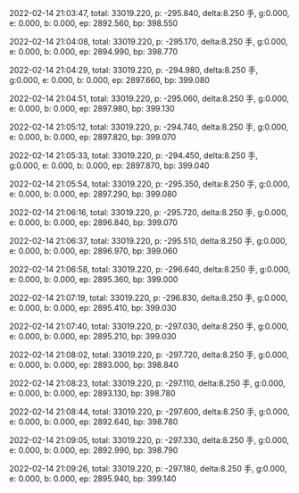 2022-02-14 21:03:47, total: 33019.220, p: -295.840, delta:8.250 手, g:0.000, e: 0.000, b: 0.000, ep: 2892.560, bp: 398.550

2022-02-14 21:04:08, total: 33019.220, p: -295.170, delta:8.250 手, g:0.000, e: 0.000, b: 0.000, ep: 2894.990, bp: 398.770

2022-02-14 21:04:29, total: 33019.220, p: -294.980, delta:8.250 手, g:0.000, e: 0.000, b: 0.000, ep: 2897.660, bp: 399.080

2022-02-14 21:04:51, total: 33019.220, p: -295.060, delta:8.250 手, g:0.000, e: 0.000, b: 0.000, ep: 2897.980, bp: 399.130

2022-02-14 21:05:12, total: 33019.220, p: -294.740, delta:8.250 手, g:0.000, e: 0.000, b: 0.000, ep: 2897.820, bp: 399.070

2022-02-14 21:05:33, total: 33019.220, p: -294.450, delta:8.250 手, g:0.000, e: 0.000, b: 0.000, ep: 2897.870, bp: 399.040

2022-02-14 21:05:54, total: 33019.220, p: -295.350, delta:8.250 手, g:0.000, e: 0.000, b: 0.000, ep: 2897.290, bp: 399.080

2022-02-14 21:06:16, total: 33019.220, p: -295.720, delta:8.250 手, g:0.000, e: 0.000, b: 0.000, ep: 2896.840, bp: 399.070

2022-02-14 21:06:37, total: 33019.220, p: -295.510, delta:8.250 手, g:0.000, e: 0.000, b: 0.000, ep: 2896.970, bp: 399.060

2022-02-14 21:06:58, total: 33019.220, p: -296.640, delta:8.250 手, g:0.000, e: 0.000, b: 0.000, ep: 2895.360, bp: 399.000

2022-02-14 21:07:19, total: 33019.220, p: -296.830, delta:8.250 手, g:0.000, e: 0.000, b: 0.000, ep: 2895.410, bp: 399.030

2022-02-14 21:07:40, total: 33019.220, p: -297.030, delta:8.250 手, g:0.000, e: 0.000, b: 0.000, ep: 2895.210, bp: 399.030

2022-02-14 21:08:02, total: 33019.220, p: -297.720, delta:8.250 手, g:0.000, e: 0.000, b: 0.000, ep: 2893.000, bp: 398.840

2022-02-14 21:08:23, total: 33019.220, p: -297.110, delta:8.250 手, g:0.000, e: 0.000, b: 0.000, ep: 2893.130, bp: 398.780

2022-02-14 21:08:44, total: 33019.220, p: -297.600, delta:8.250 手, g:0.000, e: 0.000, b: 0.000, ep: 2892.640, bp: 398.780

2022-02-14 21:09:05, total: 33019.220, p: -297.330, delta:8.250 手, g:0.000, e: 0.000, b: 0.000, ep: 2892.990, bp: 398.790

2022-02-14 21:09:26, total: 33019.220, p: -297.180, delta:8.250 手, g:0.000, e: 0.000, b: 0.000, ep: 2895.940, bp: 399.140
